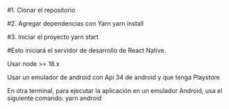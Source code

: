 #1. Clonar el repositorio


#2. Agregar dependencias con Yarn
yarn install 		

#3. Iniciar el proyecto
yarn start

#Esto iniciará el servidor de desarrollo de React Native.

Usar node >= 18.x

Usar un emulador de android con Api 34 de android y que tenga Playstore

En otra terminal, para ejecutar la aplicación en un emulador Android, usa el siguiente comando:
yarn android
